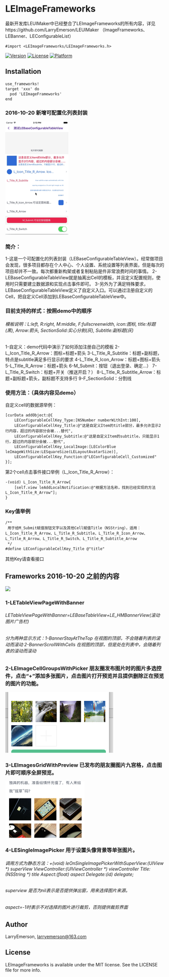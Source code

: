 # LEImageFrameworks
最新开发库LEUIMaker中已经整合了LEImageFrameworks的所有内容，详见https://github.com/LarryEmerson/LEUIMaker （ImageFrameworks、LEBanner、LEConfigurableList）

```
#import <LEImageFrameworks/LEImageFrameworks.h>
```
[![Version](https://img.shields.io/cocoapods/v/LEImageFrameworks.svg?style=flat)](http://cocoapods.org/pods/LEImageFrameworks) [![License](https://img.shields.io/cocoapods/l/LEImageFrameworks.svg?style=flat)](http://cocoapods.org/pods/LEImageFrameworks) [![Platform](https://img.shields.io/cocoapods/p/LEImageFrameworks.svg?style=flat)](http://cocoapods.org/pods/LEImageFrameworks)
 
## Installation 
```
use_frameworks!
target 'xxx' do
  pod 'LEImageFrameworks' 
end
```

### 2016-10-20 新增可配置化列表封装
![](https://github.com/LarryEmerson/LEAllFrameworksGif/blob/master/LEBaseConfigurableTableView.gif)

### 简介：
1-这是一个可配置化的列表封装（LEBaseConfigurableTableView）。经常做项目会发现，很多项目都存在个人中心、个人设置、系统设置等列表界面，但是每次的项目却并不一致。每次都重新构架或者复制粘贴是件非常浪费时间的事情。
2-LEBaseConfigurableTableView就是抽离出Cell的模板，并且定义配置规则，使用时只需要建立数据源和实现点击事件即可。
3-另外为了满足特殊要求，LEBaseConfigurableTableView定义了自定义入口。可以通过注册自定义的Cell，把自定义Cell添加到LEBaseConfigurableTableView中。
### 目前支持的样式：按照demo中的顺序
###### 模板说明：L:left, R:right, M:middle, F:fullscreenwidth, icon:图标, title:标题(黑), Arrow:箭头, SectionSolid:实心分割(灰), Subtitle:副标题(灰)

1-自定义：demo代码中演示了如何添加注册自己的模板
2-L_Icon_Title_R_Arrow：图标+标题+箭头
3-L_Title_R_Subtitle：标题+副标题，特点是subtitle满足多行显示的要求
4-L_Title_R_Icon_Arrow：标题+图标+箭头
5-L_Title_R_Arrow：标题+箭头
6-M_Submit：按钮（退出登录、确定...）
7-L_Title_R_Switch：标题+开关（推送开启？）
8-L_Title_R_Subtitle_Arrow：标题+副标题+箭头，副标题不支持多行
9-F_SectionSolid：分割线

### 使用方法：（具体内容见demo）
自定义cell的数据源举例：
```
[curData addObject:@{
    LEConfigurableCellKey_Type:[NSNumber numberWithInt:100],
    LEConfigurableCellKey_Title:@"这是自定义Item的title部分，最多允许显示2行内容，超过的内容部分会被...替代",
    LEConfigurableCellKey_Subtitle:@"这是自定义Item的subtitle，只能显示1行，超过的内容部分会被...替代",
    LEConfigurableCellKey_LocalImage:[LEColorBlue leImageWithSize:LESquareSize(LELayoutAvatarSize)],
    LEConfigurableCellKey_Function:@"LEConfigurableCell_Customized"
}];
```

第2个cell点击事件接口举例（L_Icon_Title_R_Arrow）：
```
-(void) L_Icon_Title_R_Arrow{ 
    [self.view leAddLocalNotification:@"根据方法名称，找到已经实现的方法L_Icon_Title_R_Arrow"];
}
```

### Key值举例
```
/**
 用于给M_Submit赋值按钮文字以及其他Cell赋值Title（NSString），适用：L_Icon_Title_R_Arrow、L_Title_R_Subtitle、L_Title_R_Icon_Arrow、L_Title_R_Arrow、L_Title_R_Switch、L_Title_R_Subtitle_Arrow
 */
#define LEConfigurableCellKey_Title @"title"
```
其他Key请查看接口
 

## Frameworks 2016-10-20 之前的内容
![](https://github.com/LarryEmerson/LEAllFrameworksGif/blob/master/LEImageFrameworks.gif)
### 1-LETableViewPageWithBanner
###### LETableViewPageWithBanner=LEBaseTableView+LE_HMBannerView(滚动图片广告栏)
###### 分为两种显示方式：1-BannerStayAtTheTop 在视图的顶部，不会随着列表的滚动而滚动 2-BannerScrollWithCells 在视图的顶部，但是处在列表中，会随着列表的滚动而滚动

### 2-LEImageCellGroupsWithPicker 朋友圈发布图片时的图片多选控件，点击“+”添加多张图片，点击图片打开预览并且提供删除正在预览的图片的功能。
![](https://github.com/LarryEmerson/LEAllFrameworksGif/blob/master/LEImageCellGroupsWithPicker.png)



### 3-LEImagesGridWithPreview 已发布的朋友圈图片九宫格，点击图片即可顺序全屏预览。
![](https://github.com/LarryEmerson/LEAllFrameworksGif/blob/master/LEImagesGridWithPreview.png)

### 4-LESingleImagePicker 用于设置头像背景等单张图片。
###### 调用方式为静态方法：+(void) leOnSingleImagePickerWithSuperView:(UIView *) superView ViewController:(UIViewController *) viewController Title:(NSString *) title Aspect:(float) aspect Delegate:(id<LEImageCropperDelegate>) delegate;
###### superview 是否为nil表示是否提供弹出窗，用来选择图片来源。
###### aspect=-1时表示不对选择的图片进行裁剪，否则提供裁剪界面 
 

## Author

LarryEmerson, larryemerson@163.com

## License

LEImageFrameworks is available under the MIT license. See the LICENSE file for more info.


